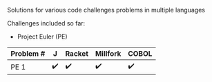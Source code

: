 Solutions for various code challenges problems in multiple languages

Challenges included so far: 

* Project Euler (PE)

Problem # | J | Racket | Millfork | COBOL
-----|-----|-----|-----|-----
PE 1 | ✔️ | ✔️ | ✔️ | ✔️


